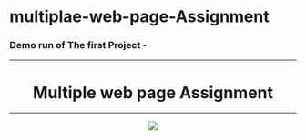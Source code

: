 # multiplae-web-page-Assignment
<h3>Demo run of The first Project - </h3><hr>
<div align="center">
<h1 [align]="center">Multiple web page  Assignment </h1><hr>
<img src="./first/output/output/op1.png">
</div>
